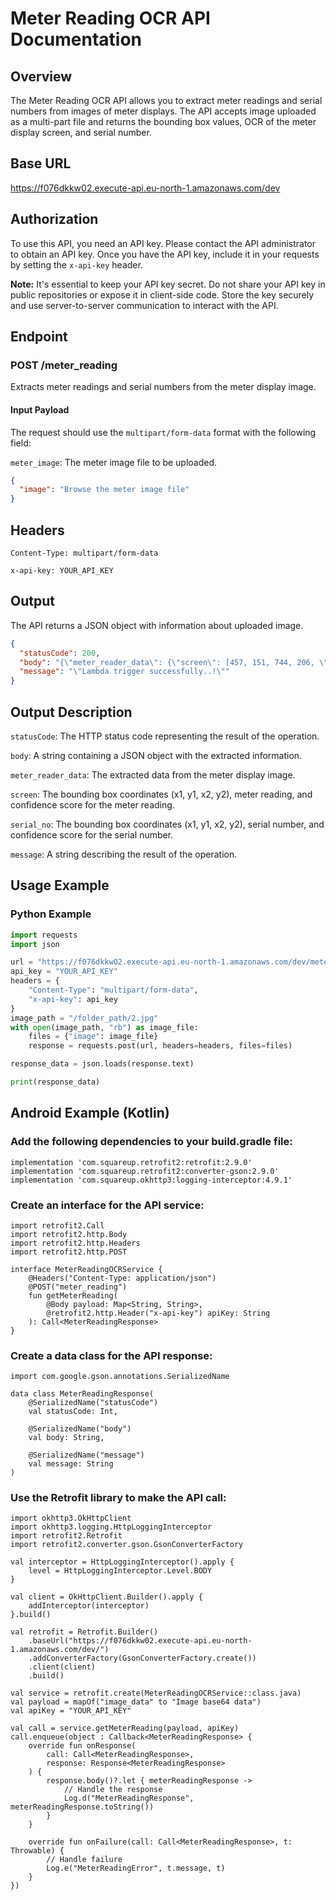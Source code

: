 # Meter Reading OCR API Documentation

## Overview

The Meter Reading OCR API allows you to extract meter readings and serial numbers from images of meter displays. The API accepts image uploaded as a multi-part file and returns the bounding box values, OCR of the meter display screen, and serial number.


## Base URL

https://f076dkkw02.execute-api.eu-north-1.amazonaws.com/dev

## Authorization

To use this API, you need an API key. Please contact the API administrator to obtain an API key. Once you have the API key, include it in your requests by setting the `x-api-key` header.

**Note:** It's essential to keep your API key secret. Do not share your API key in public repositories or expose it in client-side code. Store the key securely and use server-to-server communication to interact with the API.

## Endpoint

### POST /meter_reading

Extracts meter readings and serial numbers from the meter display image.

#### Input Payload

The request should use the `multipart/form-data` format with the following field:

`meter_image`: The meter image file to be uploaded.


```json
{
  "image": "Browse the meter image file"
}
```


## Headers

`Content-Type: multipart/form-data`

`x-api-key: YOUR_API_KEY`


## Output
The API returns a JSON object with information about uploaded image.

```json
{
  "statusCode": 200,
  "body": "{\"meter_reader_data\": {\"screen\": [457, 151, 744, 206, \"0020750.4\", 0.8487719893455505], \"serial_no\": [347, 374, 561, 429, \"20539675\", 0.9091470241546631]}}",
  "message": "\"Lambda trigger successfully..!\""
}
```

## Output Description

`statusCode`: The HTTP status code representing the result of the operation.

`body`: A string containing a JSON object with the extracted information.

`meter_reader_data`: The extracted data from the meter display image.

`screen`: The bounding box coordinates (x1, y1, x2, y2), meter reading, and confidence score for the meter reading.

`serial_no`: The bounding box coordinates (x1, y1, x2, y2), serial number, and confidence score for the serial number.

`message`: A string describing the result of the operation.


## Usage Example

### Python Example

```python
import requests
import json

url = "https://f076dkkw02.execute-api.eu-north-1.amazonaws.com/dev/meter_reading"
api_key = "YOUR_API_KEY"
headers = {
    "Content-Type": "multipart/form-data",
    "x-api-key": api_key
}
image_path = "/folder_path/2.jpg"
with open(image_path, "rb") as image_file:
    files = {"image": image_file}
    response = requests.post(url, headers=headers, files=files)

response_data = json.loads(response.text)

print(response_data)
```

## Android Example (Kotlin)
### Add the following dependencies to your build.gradle file:

```android
implementation 'com.squareup.retrofit2:retrofit:2.9.0'
implementation 'com.squareup.retrofit2:converter-gson:2.9.0'
implementation 'com.squareup.okhttp3:logging-interceptor:4.9.1'
```

### Create an interface for the API service:

```android
import retrofit2.Call
import retrofit2.http.Body
import retrofit2.http.Headers
import retrofit2.http.POST

interface MeterReadingOCRService {
    @Headers("Content-Type: application/json")
    @POST("meter_reading")
    fun getMeterReading(
        @Body payload: Map<String, String>,
        @retrofit2.http.Header("x-api-key") apiKey: String
    ): Call<MeterReadingResponse>
}
```

### Create a data class for the API response:

```android
import com.google.gson.annotations.SerializedName

data class MeterReadingResponse(
    @SerializedName("statusCode")
    val statusCode: Int,

    @SerializedName("body")
    val body: String,

    @SerializedName("message")
    val message: String
)
```

### Use the Retrofit library to make the API call:

```android
import okhttp3.OkHttpClient
import okhttp3.logging.HttpLoggingInterceptor
import retrofit2.Retrofit
import retrofit2.converter.gson.GsonConverterFactory

val interceptor = HttpLoggingInterceptor().apply {
    level = HttpLoggingInterceptor.Level.BODY
}

val client = OkHttpClient.Builder().apply {
    addInterceptor(interceptor)
}.build()

val retrofit = Retrofit.Builder()
    .baseUrl("https://f076dkkw02.execute-api.eu-north-1.amazonaws.com/dev/")
    .addConverterFactory(GsonConverterFactory.create())
    .client(client)
    .build()

val service = retrofit.create(MeterReadingOCRService::class.java)
val payload = mapOf("image_data" to "Image base64 data")
val apiKey = "YOUR_API_KEY"

val call = service.getMeterReading(payload, apiKey)
call.enqueue(object : Callback<MeterReadingResponse> {
    override fun onResponse(
        call: Call<MeterReadingResponse>,
        response: Response<MeterReadingResponse>
    ) {
        response.body()?.let { meterReadingResponse ->
            // Handle the response
            Log.d("MeterReadingResponse", meterReadingResponse.toString())
        }
    }

    override fun onFailure(call: Call<MeterReadingResponse>, t: Throwable) {
        // Handle failure
        Log.e("MeterReadingError", t.message, t)
    }
})
```

